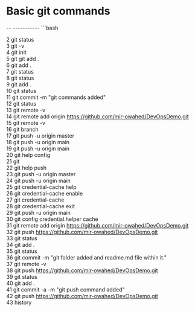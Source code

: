 ﻿
  # Basic git commands  
  -- -----------                                                                                                                                                          ```bash                
                           
   2 git status                                                                                                                                                                               
   3 git -v                                                                                                                                                                                   
   4 git init                                                                                                                                                                                 
   5 git git add .                                                                                                                                                                            
   6 git add .                                                                                                                                                                                
   7 git status                                                                                                                                                                               
   8 git status                                                                                                                                                                               
   9 git add .                                                                                                                                                                                
  10 git status                                                                                                                                                                               
  11 git commit -m "git commands added"                                                                                                                                                       
  12 git status                                                                                                                                                                               
  13 git remote -v                                                                                                                                                                            
  14 git remote add origin https://github.com/mir-owahed/DevOpsDemo.git                                                                                                                       
  15 git remote -v                                                                                                                                                                            
  16 git branch                                                                                                                                                                               
  17 git push -u origin master                                                                                                                                                                
  18 git push -u origin main                                                                                                                                                                  
  19 git push -u origin main                                                                                                                                                                  
  20 git help config                                                                                                                                                                          
  21 git                                                                                                                                                                                      
  22 git help push                                                                                                                                                                            
  23 git push -u origin master                                                                                                                                                                
  24 git push -u origin main                                                                                                                                                                  
  25 git credential-cache help                                                                                                                                                                
  26 git credential-cache enable                                                                                                                                                              
  27 git credential-cache                                                                                                                                                                     
  28 git credential-cache exit                                                                                                                                                                
  29 git push -u origin main                                                                                                                                                                  
  30 git config credential.helper cache                                                                                                                                                       
  31 git remote add origin https://github.com/mir-owahed/DevOpsDemo.git                                                                                                                       
  32 git push https://github.com/mir-owahed/DevOpsDemo.git                                                                                                                                    
  33 git status                                                                                                                                                                               
  34 git add .                                                                                                                                                                                
  35 git status                                                                                                                                                                               
  36 git commit -m "git folder added and readme.md file within it."                                                                                                                           
  37 git remote -v                                                                                                                                                                            
  38 git push https://github.com/mir-owahed/DevOpsDemo.git                                                                                                                                    
  39 git status                                                                                                                                                                               
  40 git add .                                                                                                                                                                                
  41 git commit -a -m "git push command added"                                                                                                                                                
  42 git push https://github.com/mir-owahed/DevOpsDemo.git                                                                                                                                    
  43 history 
```



